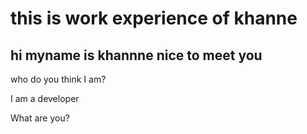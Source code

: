 # this is work experience of khanne

## hi myname is khannne nice to meet you

who do you think I am?

I am a developer

What are you?
